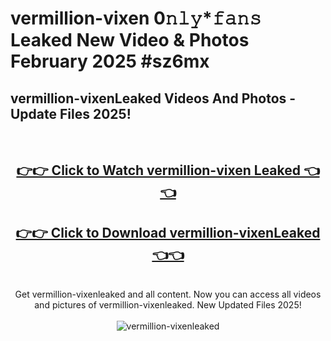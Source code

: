 # vermillion-vixen 0𝚗𝚕𝚢*𝚏𝚊𝚗𝚜 Leaked New Video & Photos February 2025 #sz6mx

<h2>vermillion-vixenLeaked Videos And Photos - Update Files 2025!</h2>
<br>
<div align="center">
<h2><a href="https://mediaupload.pro?title=vermillion-vixen&ref=11F" rel="nofollow">👉👉 Click to Watch vermillion-vixen Leaked 👈👈</a></h2>
<h2><a href="https://mediaupload.pro?title=vermillion-vixen&ref=11F" rel="nofollow">👉👉 Click to Download vermillion-vixenLeaked 👈👈</a></h2>
<br>
Get vermillion-vixenleaked and all content. Now you can access all videos and pictures of vermillion-vixenleaked. New Updated Files 2025!
<br>
<br>
<a href="https://mediaupload.pro?title=vermillion-vixen&ref=11F" rel="nofollow" data-target="animated-image.originalLink"><img src="https://i.ibb.co/Gkj2r4b/banner.png" alt="vermillion-vixenleaked" style="max-width: 100%; display: inline-block;" data-target="animated-image.originalImage"></a>
</div>
<br>

